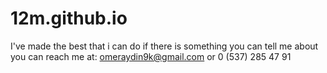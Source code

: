 # 12m.github.io
I've made the best that i can do if there is something you can tell me about you can reach me at: omeraydin9k@gmail.com or 
0 (537) 285 47 91
